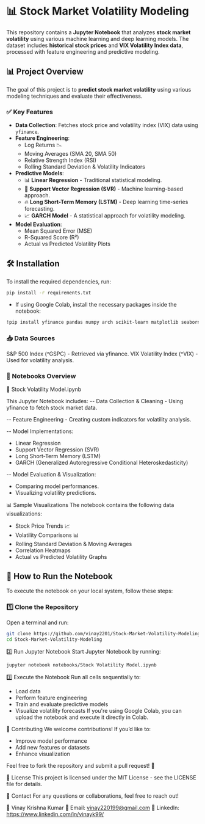 # 📊 Stock Market Volatility Modeling

This repository contains a **Jupyter Notebook** that analyzes **stock market volatility** using various machine learning and deep learning models. The dataset includes **historical stock prices** and **VIX Volatility Index data**, processed with feature engineering and predictive modeling.


## **📊 Project Overview**
The goal of this project is to **predict stock market volatility** using various modeling techniques and evaluate their effectiveness.

### ✅ **Key Features**
- **Data Collection**: Fetches stock price and volatility index (VIX) data using `yfinance`.
- **Feature Engineering**:
  - Log Returns 📉
  - Moving Averages (SMA 20, SMA 50)
  - Relative Strength Index (RSI)
  - Rolling Standard Deviation & Volatility Indicators
- **Predictive Models**:
  - 📊 **Linear Regression** - Traditional statistical modeling.
  - 🤖 **Support Vector Regression (SVR)** - Machine learning-based approach.
  - 🔥 **Long Short-Term Memory (LSTM)** - Deep learning time-series forecasting.
  - 📈 **GARCH Model** - A statistical approach for volatility modeling.
- **Model Evaluation**:
  - Mean Squared Error (MSE)
  - R-Squared Score (R²)
  - Actual vs Predicted Volatility Plots


## **🛠 Installation**
To install the required dependencies, run:

```bash
pip install -r requirements.txt
```

- If using Google Colab, install the necessary packages inside the notebook:

```bash
!pip install yfinance pandas numpy arch scikit-learn matplotlib seaborn ta tensorflow
```

### **📥 Data Sources**
S&P 500 Index (^GSPC) - Retrieved via yfinance.
VIX Volatility Index (^VIX) - Used for volatility analysis.

### **📌 Notebooks Overview**
📂 Stock Volatility Model.ipynb

This Jupyter Notebook includes:
-- Data Collection & Cleaning - Using yfinance to fetch stock market data.

-- Feature Engineering - Creating custom indicators for volatility analysis.

-- Model Implementations:
- Linear Regression
- Support Vector Regression (SVR)
- Long Short-Term Memory (LSTM)
- GARCH (Generalized Autoregressive Conditional Heteroskedasticity)
  
-- Model Evaluation & Visualization:
- Comparing model performances.
- Visualizing volatility predictions.

📊 Sample Visualizations
The notebook contains the following data visualizations:
- Stock Price Trends 📈
- Volatility Comparisons 📊
- Rolling Standard Deviation & Moving Averages
- Correlation Heatmaps
- Actual vs Predicted Volatility Graphs

## 🚀 How to Run the Notebook

To execute the notebook on your local system, follow these steps:

### 1️⃣ **Clone the Repository**
Open a terminal and run:
```bash
git clone https://github.com/vinay2201/Stock-Market-Volatility-Modeling.git
cd Stock-Market-Volatility-Modeling
```
2️⃣ Run Jupyter Notebook
Start Jupyter Notebook by running:
```bash
jupyter notebook notebooks/Stock Volatility Model.ipynb

```
3️⃣ Execute the Notebook
Run all cells sequentially to:
- Load data
- Perform feature engineering
- Train and evaluate predictive models
- Visualize volatility forecasts
If you're using Google Colab, you can upload the notebook and execute it directly in Colab.

🤝 Contributing
We welcome contributions! If you’d like to:

- Improve model performance
- Add new features or datasets
- Enhance visualization

Feel free to fork the repository and submit a pull request! 🚀

📄 License
This project is licensed under the MIT License - see the LICENSE file for details.

📧 Contact
For any questions or collaborations, feel free to reach out!

👤 Vinay Krishna Kumar
📩 Email: vinay220199@gmail.com
🔗 LinkedIn: https://www.linkedin.com/in/vinayk99/



